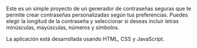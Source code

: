 Este es un simple proyecto de un generador de contraseñas seguras que te permite crear contraseñas personalizadas según tus preferencias. Puedes elegir la longitud de la contraseña y seleccionar si deseas incluir letras minúsculas, mayúsculas, números y símbolos.

La aplicación está desarrollada usando HTML, CSS y JavaScript.